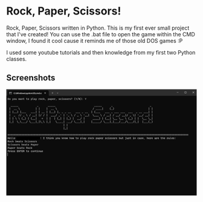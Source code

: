 # Rock, Paper, Scissors! 
Rock, Paper, Scissors written in Python.
This is my first ever small project that I've created!
You can use the .bat file to open the game within the CMD window, I found it cool cause it reminds me of those old DOS games :P

I used some youtube tutorials and then knowledge from my first two Python classes.

## Screenshots

![](./assets/screenshot1.png)
